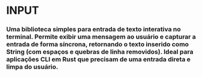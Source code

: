 # INPUT
### Uma biblioteca simples para entrada de texto interativa no terminal. Permite exibir uma mensagem ao usuário e capturar a entrada de forma síncrona, retornando o texto inserido como String (com espaços e quebras de linha removidos). Ideal para aplicações CLI em Rust que precisam de uma entrada direta e limpa do usuário.
